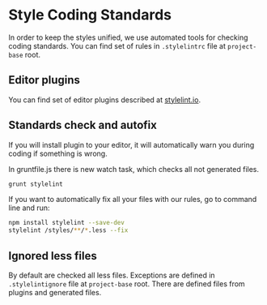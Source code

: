 # Style Coding Standards
In order to keep the styles unified, we use automated tools for checking coding standards. You can find set of rules in `.stylelintrc` file at `project-base` root.

## Editor plugins
You can find set of editor plugins described at
[stylelint.io](https://stylelint.io/user-guide/complementary-tools#editor-plugins).

## Standards check and autofix
If you will install plugin to your editor, it will automatically warn you during coding if something is wrong.

In gruntfile.js there is new watch task, which checks all not generated files.
``` sh
grunt stylelint
```

If you want to automatically fix all your files with our rules, go to command line and run:

``` sh
npm install stylelint --save-dev
stylelint /styles/**/*.less --fix
```

## Ignored less files
By default are checked all less files. Exceptions are defined in `.stylelintignore` file at `project-base` root. There are defined files from plugins and generated files.
